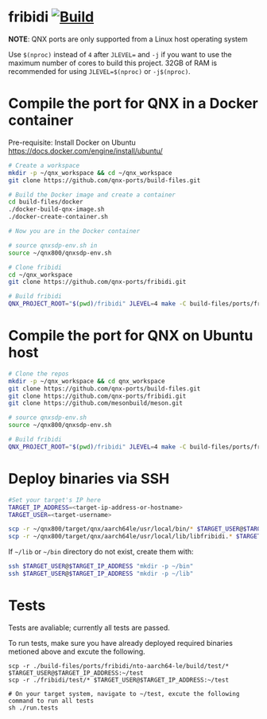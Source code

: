 # fribidi [![Build](https://github.com/qnx-ports/build-files/actions/workflows/fribidi.yml/badge.svg)](https://github.com/qnx-ports/build-files/actions/workflows/fribidi.yml)

**NOTE**: QNX ports are only supported from a Linux host operating system

Use `$(nproc)` instead of `4` after `JLEVEL=` and `-j` if you want to use the maximum number of cores to build this project.
32GB of RAM is recommended for using `JLEVEL=$(nproc)` or `-j$(nproc)`.

# Compile the port for QNX in a Docker container

Pre-requisite: Install Docker on Ubuntu https://docs.docker.com/engine/install/ubuntu/
```bash
# Create a workspace
mkdir -p ~/qnx_workspace && cd ~/qnx_workspace
git clone https://github.com/qnx-ports/build-files.git

# Build the Docker image and create a container
cd build-files/docker
./docker-build-qnx-image.sh
./docker-create-container.sh

# Now you are in the Docker container

# source qnxsdp-env.sh in
source ~/qnx800/qnxsdp-env.sh

# Clone fribidi
cd ~/qnx_workspace
git clone https://github.com/qnx-ports/fribidi.git

# Build fribidi
QNX_PROJECT_ROOT="$(pwd)/fribidi" JLEVEL=4 make -C build-files/ports/fribidi install
```

# Compile the port for QNX on Ubuntu host
```bash
# Clone the repos
mkdir -p ~/qnx_workspace && cd qnx_workspace
git clone https://github.com/qnx-ports/build-files.git
git clone https://github.com/qnx-ports/fribidi.git
git clone https://github.com/mesonbuild/meson.git

# source qnxsdp-env.sh
source ~/qnx800/qnxsdp-env.sh

# Build fribidi
QNX_PROJECT_ROOT="$(pwd)/fribidi" JLEVEL=4 make -C build-files/ports/fribidi install
```

# Deploy binaries via SSH
```bash
#Set your target's IP here
TARGET_IP_ADDRESS=<target-ip-address-or-hostname>
TARGET_USER=<target-username>

scp -r ~/qnx800/target/qnx/aarch64le/usr/local/bin/* $TARGET_USER@$TARGET_IP_ADDRESS:~/bin
scp -r ~/qnx800/target/qnx/aarch64le/usr/local/lib/libfribidi.* $TARGET_USER@$TARGET_IP_ADDRESS:~/lib
```

If `~/lib` or `~/bin` directory do not exist, create them with:
```bash
ssh $TARGET_USER@$TARGET_IP_ADDRESS "mkdir -p ~/bin"
ssh $TARGET_USER@$TARGET_IP_ADDRESS "mkdir -p ~/lib"
````

# Tests
Tests are avaliable; currently all tests are passed.

To run tests, make sure you have already deployed required binaries metioned above and excute the following.
```base
scp -r ./build-files/ports/fribidi/nto-aarch64-le/build/test/* $TARGET_USER@$TARGET_IP_ADDRESS:~/test
scp -r ./fribidi/test/* $TARGET_USER@$TARGET_IP_ADDRESS:~/test

# On your target system, navigate to ~/test, excute the following command to run all tests
sh ./run.tests

```
